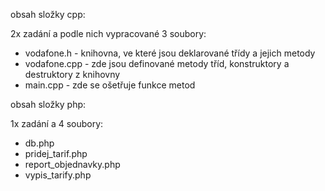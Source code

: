 obsah složky cpp:

2x zadání a podle nich vypracované 3 soubory:
  - vodafone.h - knihovna, ve které jsou deklarované třídy a jejich metody
  - vodafone.cpp - zde jsou definované metody tříd, konstruktory a destruktory z knihovny
  - main.cpp - zde se ošetřuje funkce metod

obsah složky php:

  1x zadání a 4 soubory:
  - db.php
  - pridej_tarif.php
  - report_objednavky.php
  - vypis_tarify.php
  
  
  
